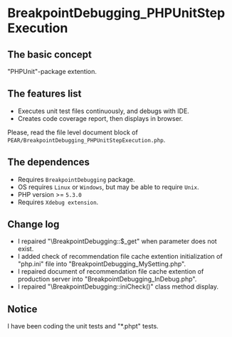 BreakpointDebugging_PHPUnitStepExecution
========================================

The basic concept
-----------------

"PHPUnit"-package extention.

The features list
-----------------

* Executes unit test files continuously, and debugs with IDE.
* Creates code coverage report, then displays in browser.

Please, read the file level document block of `PEAR/BreakpointDebugging_PHPUnitStepExecution.php`.

The dependences
---------------

* Requires `BreakpointDebugging` package.
* OS requires `Linux` or `Windows`, but may be able to require `Unix`.
* PHP version >= `5.3.0`
* Requires `Xdebug extension`.

Change log
----------

* I repaired "\BreakpointDebugging::$_get" when parameter does not exist.
* I added check of recommendation file cache extention initialization of "php.ini" file into "BreakpointDebugging_MySetting.php".
* I repaired document of recommendation file cache extention of production server into "BreakpointDebugging_InDebug.php".
* I repaired "\BreakpointDebugging::iniCheck()" class method display.

Notice
------

I have been coding the unit tests and "*.phpt" tests.
